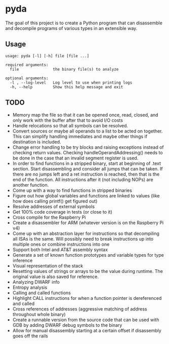 # pyda

The goal of this project is to create a Python program that can disassemble and decompile programs of various types in an extensible way.

## Usage

```
usage: pyda [-l] [-h] file [file ...]

required arguments:
  file               the binary file(s) to analyze

optional arguments:
  -l , --log-level   Log level to use when printing logs
  -h, --help         Show this help message and exit
```

## TODO

* Memory map the file so that it can be opened once, read, closed, and only work with the buffer after that to avoid I/O costs
* Handle relocations so that all symbols can be resolved.
* Convert sources or maybe all operands to a list to be acted on together. This can simplify handling immediates and maybe other things if destination is included.
* Change error handling to be try blocks and raising exceptions instead of checking return values. Checking handleOperandAddressing() needs to be done in the case that an invalid segment register is used.
* In order to find functions in a stripped binary, start at beginning of .text section. Start disassembling and consider all jumps that can be taken. If there are no jumps left and a ret instruction is reached, then that is the end of the function. All instructions after it (not including NOPs) are another function.
* Come up with a way to find functions in stripped binaries
* Figure out how global variables and functions are linked to values (like how does calling printf() get figured out)
* Resolve addresses of external symbols
* Get 100% code coverage in tests (or close to it)
* Cross compile for the Raspberry Pi
* Create a disassembler for ARM (whatever version is on the Raspberry Pi v4)
* Come up with an abstraction layer for instructions so that decompiling all ISAs is the same. Will possibly need to break instructions up into multiple ones or combine instructions into one
* Support both Intel and AT&T assembly syntax
* Generate a set of known function prototypes and variable types for type inference
* Visual representation of the stack
* Resetting values of strings or arrays to be the value during runtime. The original value is also saved for reference.
* Analyzing DWARF info
* Entropy analysis
* Calling and called functions
* Highlight CALL instructions for when a function pointer is dereferenced and called
* Cross references of addresses (aggressive matching of address throughout whole binary)
* Create a runnable version from the source code that can be used with GDB by adding DWARF debug symbols to the binary
* Allow for manual disassembly starting at a certain offset if disassembly goes off the rails
